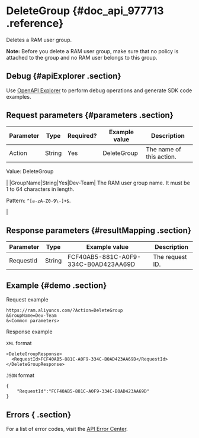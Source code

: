 # DeleteGroup {#doc_api_977713 .reference}

Deletes a RAM user group.

**Note:** Before you delete a RAM user group, make sure that no policy is attached to the group and no RAM user belongs to this group.

## Debug {#apiExplorer .section}

Use [OpenAPI Explorer](https://api.aliyun.com/#product=Ram&api=CreateUser) to perform debug operations and generate SDK code examples.

## Request parameters {#parameters .section}

|Parameter|Type|Required?|Example value|Description|
|---------|----|---------|-------------|-----------|
|Action|String|Yes|DeleteGroup| The name of this action.

 Value: DeleteGroup

 |
|GroupName|String|Yes|Dev-Team| The RAM user group name. It must be 1 to 64 characters in length.

 Pattern: `^[a-zA-Z0-9\-]+$`.

 |

## Response parameters {#resultMapping .section}

|Parameter|Type|Example value|Description|
|---------|----|-------------|-----------|
|RequestId|String|FCF40AB5-881C-A0F9-334C-B0AD423AA69D|The request ID.|

## Example {#demo .section}

Request example

``` {#request_demo}
https://ram.aliyuncs.com/?Action=DeleteGroup
&GroupName=Dev-Team
&<Common parameters>
```

Response example

`XML` format

``` {#xml_return_success_demo}
<DeleteGroupResponse>
  <RequestId>FCF40AB5-881C-A0F9-334C-B0AD423AA69D</RequestId>
</DeleteGroupResponse>
```

`JSON` format

``` {#json_return_success_demo}
{
    "RequestId":"FCF40AB5-881C-A0F9-334C-B0AD423AA69D"
}
```

## Errors { .section}

For a list of error codes, visit the [API Error Center](https://error-center.alibabacloud.com/status/product/Ram?spm=5176.10421674.0.0.29c5cav7cav7Io).

